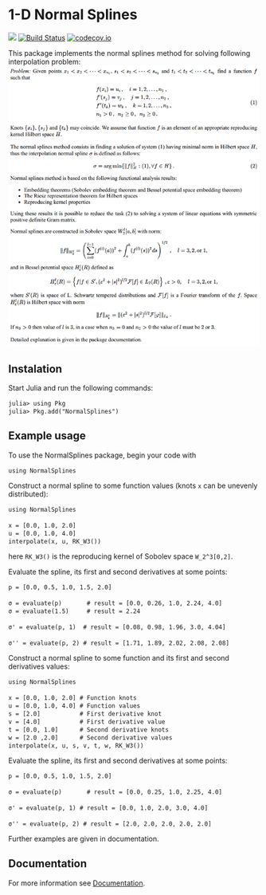 # 1-D Normal Splines 

[![](https://img.shields.io/badge/docs-stable-blue.svg)](https://IgorKohan.github.io/NormalSplines.jl/stable)
[![Build Status](https://travis-ci.com/IgorKohan/NormalSplines.jl.svg?branch=master)](https://travis-ci.com/github/IgorKohan/NormalSplines.jl)
[![codecov.io](https://codecov.io/github/IgorKohan/NormalSplines.jl/coverage.svg?branch=master)](https://codecov.io/github/IgorKohan/NormalSplines.jl?branch=master)

This package implements the normal splines method for solving following interpolation problem:
![Problem definition](/images/problem-definition.gif)

## Instalation
Start Julia and run the following commands:
```
julia> using Pkg
julia> Pkg.add("NormalSplines")
```
## Example usage
To use the NormalSplines package, begin your code with
```
using NormalSplines
```
Construct a normal spline to some function values (knots ```x``` can be unevenly distributed):
```
using NormalSplines

x = [0.0, 1.0, 2.0]
u = [0.0, 1.0, 4.0]
interpolate(x, u, RK_W3())
```
here ```RK_W3()``` is the reproducing kernel of Sobolev space ```W_2^3[0,2]```.

Evaluate the spline, its first and second derivatives at some points:
```
p = [0.0, 0.5, 1.0, 1.5, 2.0]

σ = evaluate(p)       # result = [0.0, 0.26, 1.0, 2.24, 4.0]
σ = evaluate(1.5)     # result = 2.24

σ' = evaluate(p, 1)  # result = [0.08, 0.98, 1.96, 3.0, 4.04]

σ'' = evaluate(p, 2) # result = [1.71, 1.89, 2.02, 2.08, 2.08]
```

Construct a normal spline to some function and its first and second derivatives values:
```
using NormalSplines

x = [0.0, 1.0, 2.0] # Function knots
u = [0.0, 1.0, 4.0] # Function values 
s = [2.0]           # First derivative knot
v = [4.0]           # First derivative value
t = [0.0, 1.0]      # Second derivative knots
w = [2.0 ,2.0]      # Second derivative values
interpolate(x, u, s, v, t, w, RK_W3())
```
Evaluate the spline, its first and second derivatives at some points:
```
p = [0.0, 0.5, 1.0, 1.5, 2.0]

σ = evaluate(p)       # result = [0.0, 0.25, 1.0, 2.25, 4.0]

σ' = evaluate(p, 1) # result = [0.0, 1.0, 2.0, 3.0, 4.0]

σ'' = evaluate(p, 2) # result = [2.0, 2.0, 2.0, 2.0, 2.0]
```
Further examples are given in documentation.

## Documentation

For more information see [Documentation](https://igorkohan.github.io/NormalSplines.jl/stable).
